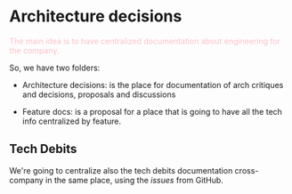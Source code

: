 # Architecture decisions

<p style="color:pink">The main idea is to have centralized documentation about engineering for the company. </p>

So, we have two folders:

- Architecture decisions: is the place for documentation of arch critiques and decisions, proposals and discussions

- Feature docs: is a proposal for a place that is going to have all the tech info centralized by feature.

## Tech Debits

We're going to centralize also the tech debits documentation cross-company in the same place, using the *issues* from GitHub.
